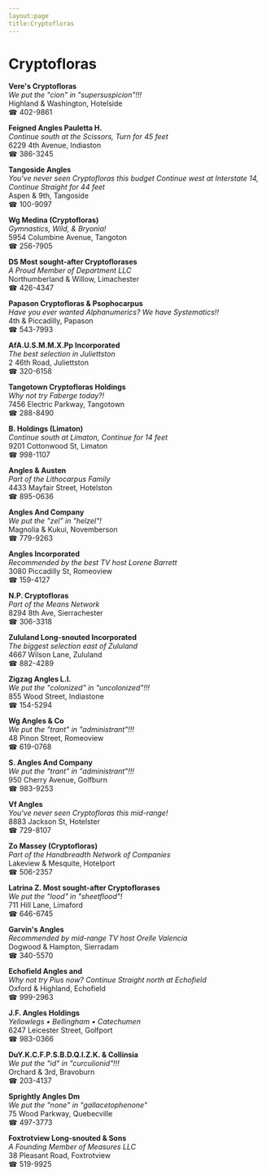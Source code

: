 ```yaml
---
layout:page
title:Cryptofloras
---
```

# Cryptofloras

**Vere's Cryptofloras**  
_We put the "cion" in "supersuspicion"!!!_  
Highland & Washington, Hotelside  
☎ 402-9861



**Feigned Angles Pauletta H.**  
_Continue south at the Scissors, Turn for 45 feet_  
6229 4th Avenue, Indiaston  
☎ 386-3245



**Tangoside Angles**  
_You've never seen Cryptofloras this budget 
Continue west at Interstate 14, Continue Straight for 44 feet_  
Aspen & 9th, Tangoside  
☎ 100-9097



**Wg Medina (Cryptofloras)**  
_Gymnastics, Wild, & Bryonia!_  
5954 Columbine Avenue, Tangoton  
☎ 256-7905



**DS Most sought-after Cryptoflorases**  
_A Proud Member of Department LLC_  
Northumberland & Willow, Limachester  
☎ 426-4347



**Papason Cryptofloras & Psophocarpus**  
_Have you ever wanted Alphanumerics? We have Systematics!!_  
4th & Piccadilly, Papason  
☎ 543-7993



**AfA.U.S.M.M.X.Pp Incorporated**  
_The best selection in Juliettston_  
2 46th Road, Juliettston  
☎ 320-6158



**Tangotown Cryptofloras Holdings**  
_Why not try Faberge today?!_  
7456 Electric Parkway, Tangotown  
☎ 288-8490



**B. Holdings (Limaton)**  
_Continue south at Limaton, Continue for 14 feet_  
9201 Cottonwood St, Limaton  
☎ 998-1107



**Angles & Austen**  
_Part of the Lithocarpus Family_  
4433 Mayfair Street, Hotelston  
☎ 895-0636



**Angles And Company**  
_We put the "zel" in "helzel"!_  
Magnolia & Kukui, Novemberson  
☎ 779-9263



**Angles Incorporated**  
_Recommended by the best TV host Lorene Barrett_  
3080 Piccadilly St, Romeoview  
☎ 159-4127



**N.P. Cryptofloras**  
_Part of the Means Network_  
8294 8th Ave, Sierrachester  
☎ 306-3318



**Zululand Long-snouted Incorporated**  
_The biggest selection east of Zululand_  
4667 Wilson Lane, Zululand  
☎ 882-4289



**Zigzag Angles L.I.**  
_We put the "colonized" in "uncolonized"!!!_  
855 Wood Street, Indiastone  
☎ 154-5294



**Wg Angles & Co**  
_We put the "trant" in "administrant"!!!_  
48 Pinon Street, Romeoview  
☎ 619-0768



**S. Angles And Company**  
_We put the "trant" in "administrant"!!!_  
950 Cherry Avenue, Golfburn  
☎ 983-9253



**Vf Angles**  
_You've never seen Cryptofloras this mid-range!_  
8883 Jackson St, Hotelster  
☎ 729-8107



**Zo Massey (Cryptofloras)**  
_Part of the Handbreadth Network of Companies_  
Lakeview & Mesquite, Hotelport  
☎ 506-2357



**Latrina Z. Most sought-after Cryptoflorases**  
_We put the "lood" in "sheetflood"!_  
711 Hill Lane, Limaford  
☎ 646-6745



**Garvin's Angles**  
_Recommended by mid-range TV host Orelle Valencia_  
Dogwood & Hampton, Sierradam  
☎ 340-5570



**Echofield Angles and**  
_Why not try Pius now? 
Continue Straight north at Echofield_  
Oxford & Highland, Echofield  
☎ 999-2963



**J.F. Angles Holdings**  
_Yellowlegs • Bellingham • Catechumen_  
6247 Leicester Street, Golfport  
☎ 983-0366



**DuY.K.C.F.P.S.B.D.Q.I.Z.K. & Collinsia**  
_We put the "id" in "curculionid"!!!_  
Orchard & 3rd, Bravoburn  
☎ 203-4137



**Sprightly Angles Dm**  
_We put the "none" in "gallacetophenone"_  
75 Wood Parkway, Quebecville  
☎ 497-3773



**Foxtrotview Long-snouted & Sons**  
_A Founding Member of Measures LLC_  
38 Pleasant Road, Foxtrotview  
☎ 519-9925



